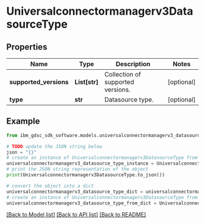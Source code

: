 # Universalconnectormanagerv3DatasourceType


## Properties

Name | Type | Description | Notes
------------ | ------------- | ------------- | -------------
**supported_versions** | **List[str]** | Collection of supported versions. | [optional] 
**type** | **str** | Datasource type. | [optional] 

## Example

```python
from ibm_gdsc_sdk_software.models.universalconnectormanagerv3_datasource_type import Universalconnectormanagerv3DatasourceType

# TODO update the JSON string below
json = "{}"
# create an instance of Universalconnectormanagerv3DatasourceType from a JSON string
universalconnectormanagerv3_datasource_type_instance = Universalconnectormanagerv3DatasourceType.from_json(json)
# print the JSON string representation of the object
print(Universalconnectormanagerv3DatasourceType.to_json())

# convert the object into a dict
universalconnectormanagerv3_datasource_type_dict = universalconnectormanagerv3_datasource_type_instance.to_dict()
# create an instance of Universalconnectormanagerv3DatasourceType from a dict
universalconnectormanagerv3_datasource_type_from_dict = Universalconnectormanagerv3DatasourceType.from_dict(universalconnectormanagerv3_datasource_type_dict)
```
[[Back to Model list]](../README.md#documentation-for-models) [[Back to API list]](../README.md#documentation-for-api-endpoints) [[Back to README]](../README.md)


